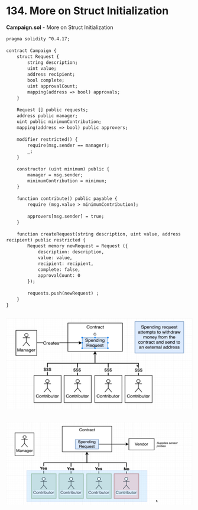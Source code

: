 # 134. More on Struct Initialization

**Campaign.sol** - More on Struct Initialization
```
pragma solidity ^0.4.17;

contract Campaign {
    struct Request {
        string description;
        uint value;
        address recipient;
        bool complete;
        uint approvalCount;
        mapping(address => bool) approvals;
    }

    Request [] public requests;
    address public manager;
    uint public minimumContribution;
    mapping(address => bool) public approvers;

    modifier restricted() {
        require(msg.sender == manager);
        _;
    }

    constructor (uint minimum) public {    
        manager = msg.sender;
        minimumContribution = minimum;
    }

    function contribute() public payable {
        require (msg.value > minimumContribution);

        approvers[msg.sender] = true;
    }

    function createRequest(string description, uint value, address recipient) public restricted {
        Request memory newRequest = Request ({
            description: description,
            value: value,
            recipient: recipient,
            complete: false,
            approvalCount: 0            
        });

        requests.push(newRequest) ;
    }
}
```

![115. Fixing Kickstarter's Issues](../imgs/115.3_Fixing-Kickstarter's-Issues.png)
---
![115. Fixing Kickstarter's Issues](../imgs/115.4_Fixing-Kickstarter's-Issues.png)
---
